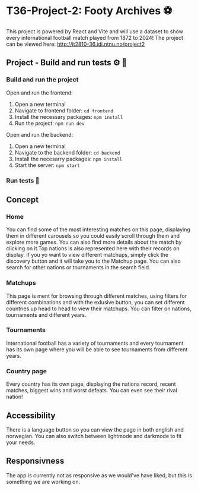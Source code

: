 # T36-Project-2: Footy Archives ⚽
This project is powered by React and Vite and will use a dataset to show every international football match played from 1872 to 2024!
The project can be viewed here: http://it2810-36.idi.ntnu.no/project2 


## Project - Build and run tests :gear: :wrench:
### Build and run the project

Open and run the frontend:
1. Open a new terminal
2. Navigate to frontend folder: `cd frontend`
3. Install the necessary packages: `npm install`
4. Run the project: `npm run dev`

Open and run the backend:
1. Open a new terminal
2. Navigate to the backend folder: `cd backend`
3. Install the necesarry packages: `npm install`
4. Start the server: `npm start`


### Run tests :wrench:


## Concept
### Home
You can find some of the most interesting matches on this page, displaying them in different carousels so you could easily scroll through them and explore more games. You can also find more details about the match by clicking on it.Top nations is also represented here with their records on display. If you yo want to view different matchups, simply click the discovery button and it will take you to the Matchup page. You can also search for other nations or tournaments in the search field.
### Matchups
This page is ment for browsing through different matches, using filters for different combinations and with the exlusive button, you can set different countries up head to head to view their matchups. You can filter on nations, tournaments and different years.

### Tournaments
International football has a variety of tournaments and every tournament has its own page where you will be able to see tournaments from different years.

### Country page
Every country has its own page, displaying the nations record, recent matches, biggest wins and worst defeats. You can even see their rival nation!

## Accessibility
There is a language button so you can view the page in both english and norwegian. You can also switch between lightmode and darkmode to fit your needs.

## Responsivness
The app is currently not as responsive as we would've have liked, but this is something we are working on.








